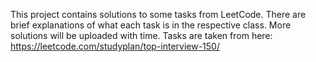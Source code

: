 This project contains solutions to some tasks from LeetCode. There are brief explanations of what each task is in the respective class.
More solutions will be uploaded with time.
Tasks are taken from here: https://leetcode.com/studyplan/top-interview-150/
